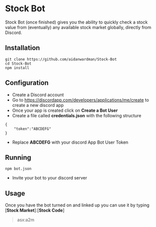# Stock Bot

Stock Bot (once finished) gives you the ability to quickly check a stock value from (eventually) any available stock market globally, directly from Discord.

## Installation
```
git clone https://github.com/aidanwardman/Stock-Bot
cd Stock-Bot
npm install
```

## Configuration

- Create a Discord account
- Go to https://discordapp.com/developers/applications/me/create to create a new discord app
- Once your app is created click on **Create a Bot User**
- Create a file called **credentials.json** with the following structure
```
{
	"token":"ABCDEFG"
}
``` 
- Replace **ABCDEFG** with your discord App Bot User Token

## Running
```
npm bot.json
```
- Invite your bot to your discord server

## Usage

Once you have the bot turned on and linked up you can use it by typing [**Stock Market**]:[**Stock Code**]

> asx:a2m